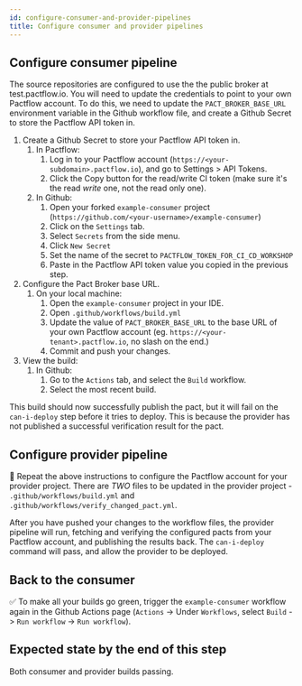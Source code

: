 ```yaml
---
id: configure-consumer-and-provider-pipelines
title: Configure consumer and provider pipelines
---
```


## Configure consumer pipeline

The source repositories are configured to use the the public broker at test.pactflow.io. You will need to update the credentials to point to your own Pactflow account. To do this, we need to update the `PACT_BROKER_BASE_URL` environment variable in the Github workflow file, and create a Github Secret to store the Pactflow API token in.

1. Create a Github Secret to store your Pactflow API token in.
    1. In Pactflow:
        1. Log in to your Pactflow account (`https://<your-subdomain>.pactflow.io`), and go to Settings > API Tokens.
        1. Click the Copy button for the read/write CI token (make sure it's the read _write_ one, not the read only one).
    1. In Github:
        1. Open your forked `example-consumer` project (`https://github.com/<your-username>/example-consumer`)
        1. Click on the `Settings` tab.
        1. Select `Secrets` from the side menu.
        1. Click `New Secret`
        1. Set the name of the secret to `PACTFLOW_TOKEN_FOR_CI_CD_WORKSHOP`
        1. Paste in the Pactflow API token value you copied in the previous step.
1. Configure the Pact Broker base URL.
    1. On your local machine:
        1. Open the `example-consumer` project in your IDE.
        1. Open `.github/workflows/build.yml`
        1. Update the value of `PACT_BROKER_BASE_URL` to the base URL of your own Pactflow account (eg. `https://<your-tenant>.pactflow.io`, no slash on the end.)
        1. Commit and push your changes.
1. View the build:
    1. In Github:
        1. Go to the `Actions` tab, and select the `Build` workflow.
        1. Select the most recent build.

This build should now successfully publish the pact, but it will fail on the `can-i-deploy` step before it tries to deploy. This is because the provider has not published a successful verification result for the pact.

## Configure provider pipeline

🔁 Repeat the above instructions to configure the Pactflow account for your provider project. There are _TWO_ files to be updated in the provider project - `.github/workflows/build.yml` and `.github/workflows/verify_changed_pact.yml`.

After you have pushed your changes to the workflow files, the provider pipeline will run, fetching and verifying the configured pacts from your Pactflow account, and publishing the results back. The `can-i-deploy` command will pass, and allow the provider to be deployed.

## Back to the consumer

✅ To make all your builds go green, trigger the `example-consumer` workflow again in the Github Actions page (`Actions` -> Under `Workflows`, select `Build` -> `Run workflow` -> `Run workflow`).

## Expected state by the end of this step

Both consumer and provider builds passing.
